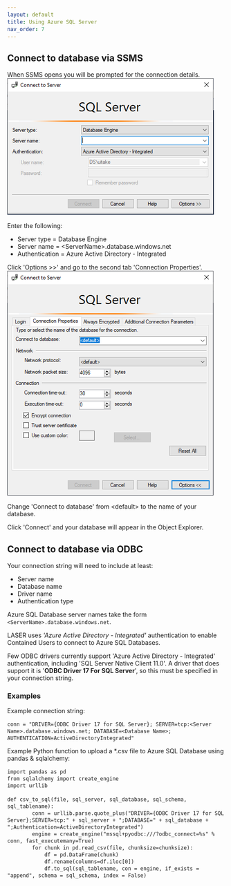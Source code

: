 ```yaml
---
layout: default
title: Using Azure SQL Server
nav_order: 7
---
```


## Connect to database via SSMS

When SSMS opens you will be prompted for the connection details.   
![ssms_connect_to_server_1.png](./images/using_azure_sql_database/ssms_connect_to_server_1.png)

Enter the following:
- Server type = Database Engine
- Server name = \<ServerName>.database.windows.net
- Authentication = Azure Active Directory - Integrated

Click 'Options >>' and go to the second tab 'Connection Properties'.  
![ssms_connect_to_server_2.png](./images/using_azure_sql_database/ssms_connect_to_server_2.png)

Change 'Connect to database' from \<default> to the name of your database.

Click 'Connect' and your database will appear in the Object Explorer.

## Connect to database via ODBC

Your connection string will need to include at least:  
- Server name
- Database name
- Driver name 
- Authentication type

Azure SQL Database server names take the form `<ServerName>.database.windows.net`.

LASER uses _'Azure Active Directory - Integrated'_ authentication to enable Contained Users to connect to Azure SQL Databases.

Few ODBC drivers currently support 'Azure Active Directory - Integrated' authentication, including 'SQL Server Native Client 11.0'. A driver that does support it is '**ODBC Driver 17 For SQL Server**', so this must be specified in your connection string.

### Examples

Example connection string: 
```
conn = "DRIVER={ODBC Driver 17 for SQL Server}; SERVER=tcp:<Server Name>.database.windows.net; DATABASE=<Database Name>; AUTHENTICATION=ActiveDirectoryIntegrated"
```

Example Python function to upload a *.csv file to Azure SQL Database using pandas & sqlalchemy:  

```
import pandas as pd
from sqlalchemy import create_engine
import urllib

def csv_to_sql(file, sql_server, sql_database, sql_schema, sql_tablename): 
        conn = urllib.parse.quote_plus("DRIVER={ODBC Driver 17 for SQL Server};SERVER=tcp:" + sql_server + ";DATABASE=" + sql_database + ";Authentication=ActiveDirectoryIntegrated")
        engine = create_engine("mssql+pyodbc:///?odbc_connect=%s" % conn, fast_executemany=True)
        for chunk in pd.read_csv(file, chunksize=chunksize):
            df = pd.DataFrame(chunk)
            df.rename(columns=df.iloc[0])
            df.to_sql(sql_tablename, con = engine, if_exists = "append", schema = sql_schema, index = False)
```
